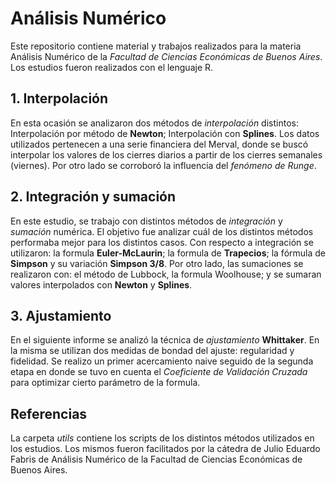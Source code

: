 # Análisis Numérico

Este repositorio contiene material y trabajos realizados para la materia Análisis Numérico de la *Facultad de Ciencias Económicas de Buenos Aires*. Los estudios fueron realizados con el lenguaje R.

## 1. Interpolación

En esta ocasión se analizaron dos métodos de *interpolación* distintos: Interpolación por método de **Newton**; Interpolación con **Splines**. Los datos utilizados pertenecen a una serie financiera del Merval, donde se buscó interpolar los valores de los cierres diarios a partir de los cierres semanales (viernes). Por otro lado se corroboró la influencia del *fenómeno de Runge*.

## 2. Integración y sumación

En este estudio, se trabajo con distintos métodos de *integración* y *sumación* numérica. El objetivo fue analizar cuál de los distintos métodos performaba mejor para los distintos casos. Con respecto a integración se utilizaron: la formula **Euler-McLaurin**; la formula de **Trapecios**; la fórmula de **Simpson** y su variación **Simpson 3/8**. Por otro lado, las sumaciones se realizaron con: el método de Lubbock, la formula Woolhouse; y se sumaran valores interpolados con **Newton** y **Splines**.

## 3. Ajustamiento
En el siguiente informe se analizó  la técnica de *ajustamiento* **Whittaker**. En la misma se utilizan dos medidas de bondad del ajuste: regularidad y fidelidad. Se realizo un primer acercamiento naive seguido de la segunda etapa en donde se tuvo en cuenta el *Coeficiente de Validación Cruzada* para optimizar cierto parámetro de la formula.

## Referencias

La carpeta *utils* contiene los scripts de los distintos métodos utilizados en los estudios. Los mismos fueron facilitados por la cátedra de Julio Eduardo Fabris de Análisis Numérico de la Facultad de Ciencias Económicas de Buenos Aires.


